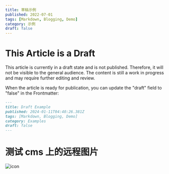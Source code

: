 ```yaml
---
title: 草稿示例
published: 2022-07-01
tags: [Markdown, Blogging, Demo]
category: 示例
draft: false
---
```


# This Article is a Draft

This article is currently in a draft state and is not published. Therefore, it will not be visible to the general audience. The content is still a work in progress and may require further editing and review.

When the article is ready for publication, you can update the "draft" field to "false" in the Frontmatter:

```markdown
---
title: Draft Example
published: 2024-01-11T04:40:26.381Z
tags: [Markdown, Blogging, Demo]
category: Examples
draft: false
---
```

# 测试 cms 上的远程图片

![icon](https://a.storyblok.com/f/274140/128x128/17226f2676/favicon-light-128.png)
